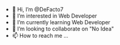 - 👋 Hi, I’m @DeFacto7
- 👀 I’m interested in Web Developer
- 🌱 I’m currently learning Web Developer
- 💞️ I’m looking to collaborate on "No Idea"
- 📫 How to reach me ...

<!---
DeFacto7/DeFacto7 is a ✨ special ✨ repository because its `README.md` (this file) appears on your GitHub profile.
You can click the Preview link to take a look at your changes.
--->
